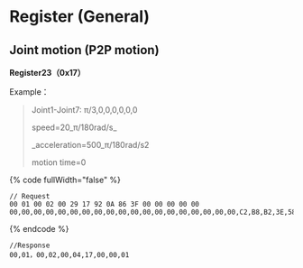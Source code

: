 # Register (General)

## Joint motion (P2P motion)

**Register23（0x17）**

Example：&#x20;

> Joint1-Joint7: π/3,0,0,0,0,0,0&#x20;
>
> speed=20_π/180rad/s_
>
> _acceleration=500_π/180rad/s2
>
> motion time=0

{% code fullWidth="false" %}
```
// Request
00 01 00 02 00 29 17 92 0A 86 3F 00 00 00 00 00 00,00,00,00,00,00,00,00,00,00,00,00,00,00,00,00,00,00,00,C2,B8,B2,3E,58,A0,0B,41,00,00,00,00

```
{% endcode %}

```
//Response
00,01，00,02,00,04,17,00,00,01
```
